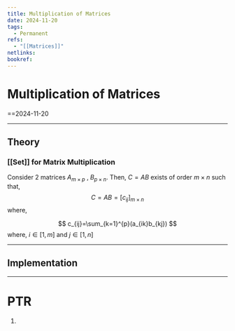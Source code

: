 ```yaml
---
title: Multiplication of Matrices
date: 2024-11-20
tags:
  - Permanent
refs:
  - "[[Matrices]]"
netlinks: 
bookref:
---
```

# Multiplication of Matrices
==2024-11-20

---
## Theory
### [[Set]] for Matrix Multiplication

Consider 2 matrices $A_{m\times p}$ , $B_{p\times n}$.
Then, $C=AB$ exists of order $m\times n$ such that,
$$
C=AB=[c_{ij}]_{m\times n}
$$
where,

$$
c_{ij}=\sum_{k=1}^{p}(a_{ik}b_{kj})
$$
where,
$i\in[1,m]\text{ and } j\in[1,n]$


---
## Implementation


---
# PTR

1. 